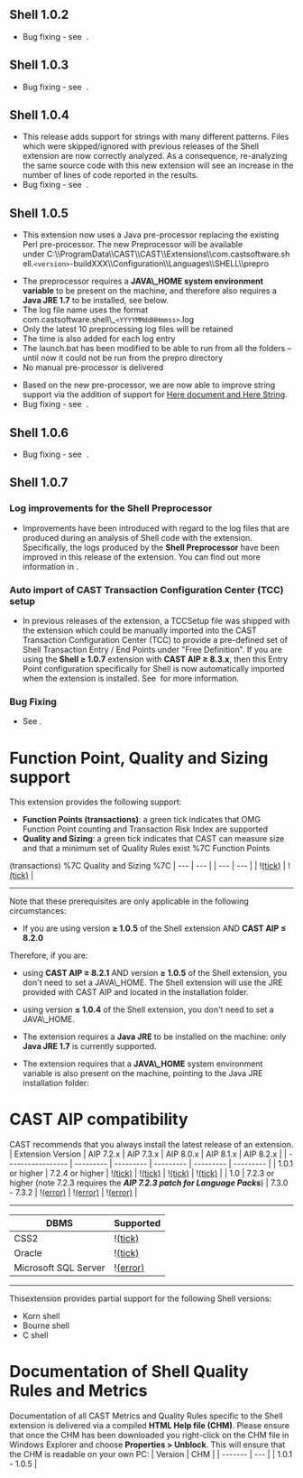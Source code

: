 ## Shell 1.0.2

- Bug fixing - see  .

## Shell 1.0.3

- Bug fixing - see  .

## Shell 1.0.4

- This release adds support for strings with many different patterns. Files which were skipped/ignored with previous releases of the Shell extension are now correctly analyzed. As a consequence, re-analyzing the same source code with this new extension will see an increase in the number of lines of code reported in the results.
- Bug fixing - see  .

## Shell 1.0.5

- This extension now uses a Java pre-processor replacing the existing Perl pre-processor. The new Preprocessor will be available under C:\\\\ProgramData\\\\CAST\\\\CAST\\\\Extensions\\\\com.castsoftware.shell.`<version>`-buildXXX\\\\Configuration\\\\Languages\\\\SHELL\\\\prepro

*   The preprocessor requires a **JAVA\\_HOME system environment variable** to be present on the machine, and therefore also requires a **Java JRE 1.7** to be installed, see below.
*   The log file name uses the format com.castsoftware.shell\\_`<YYYYMMddHHmmss>`.log
*   Only the latest 10 preprocessing log files will be retained
*   The time is also added for each log entry
*   The launch.bat has been modified to be able to run from all the folders – until now it could not be run from the prepro directory
*   No manual pre-processor is delivered
- Based on the new pre-processor, we are now able to improve string support via the addition of support for [Here document and Here String](https://en.wikipedia.org/wiki/Here_document\#Unix_shells).
- Bug fixing - see  .

## Shell 1.0.6

- Bug fixing - see  .

## Shell 1.0.7

### Log improvements for the Shell Preprocessor

- Improvements have been introduced with regard to the log files that are produced during an analysis of Shell code with the extension. Specifically, the logs produced by the **Shell Preprocessor** have been improved in this release of the extension. You can find out more information in .

### Auto import of CAST Transaction Configuration Center (TCC) setup

- In previous releases of the extension, a TCCSetup file was shipped with the extension which could be manually imported into the CAST Transaction Configuration Center (TCC) to provide a pre-defined set of Shell Transaction Entry / End Points under "Free Definition". If you are using the **Shell ≥ 1.0.7** extension with **CAST AIP ≥ 8.3.x**, then this Entry Point configuration specifically for Shell is now automatically imported when the extension is installed. See  for more information.

### Bug Fixing

- See .

# Function Point, Quality and Sizing support

This extension provides the following support:
- **Function Points (transactions)**: a green tick indicates that OMG Function Point counting and Transaction Risk Index are supported
- **Quality and Sizing**: a green tick indicates that CAST can measure size and that a minimum set of Quality Rules exist %7C Function Points

(transactions) %7C Quality and Sizing %7C
| --- | --- |
| --- | --- |
| \![(tick)](https://doc.castsoftware.com/s/en_GB/7701/595a75ab8495b571f620afe86c10e3b32d763479/_/images/icons/emoticons/check.svg "(tick)") | \![(tick)](https://doc.castsoftware.com/s/en_GB/7701/595a75ab8495b571f620afe86c10e3b32d763479/_/images/icons/emoticons/check.svg "(tick)") |

---------------------------------------
Note that these prerequisites are only applicable in the following circumstances:
- If you are using version ****≥** 1.0.5** of the Shell extension AND **CAST AIP ≤ 8.2.0**

Therefore, if you are:
- using **CAST AIP ≥ 8.2.1** AND version ****≥** 1.0.5** of the Shell extension, you don't need to set a JAVA\\_HOME. The Shell extension will use the JRE provided with CAST AIP and located in the installation folder.
- using version ****≤** 1.0.4** of the Shell extension, you don't need to set a JAVA\\_HOME.

- The extension requires a **Java JRE** to be installed on the machine: only **Java JRE 1.7** is currently supported.
- The extension requires that a **JAVA\\_HOME** system environment variable is also present on the machine, pointing to the Java JRE installation folder:

# CAST AIP compatibility

CAST recommends that you always install the latest release of an extension.
| Extension Version | AIP 7.2.x | AIP 7.3.x | AIP 8.0.x | AIP 8.1.x | AIP 8.2.x |
| ----------------- | --------- | --------- | --------- | --------- | --------- |
| 1.0.1 or higher | 7.2.4 or higher | \![(tick)](https://doc.castsoftware.com/s/en_GB/7701/595a75ab8495b571f620afe86c10e3b32d763479/_/images/icons/emoticons/check.svg "(tick)") | \![(tick)](https://doc.castsoftware.com/s/en_GB/7701/595a75ab8495b571f620afe86c10e3b32d763479/_/images/icons/emoticons/check.svg "(tick)") | \![(tick)](https://doc.castsoftware.com/s/en_GB/7701/595a75ab8495b571f620afe86c10e3b32d763479/_/images/icons/emoticons/check.svg "(tick)") | \![(tick)](https://doc.castsoftware.com/s/en_GB/7701/595a75ab8495b571f620afe86c10e3b32d763479/_/images/icons/emoticons/check.svg "(tick)") |
| 1.0 | 7.2.3 or higher (note 7.2.3 requires the **_AIP 7.2.3 patch for Language Packs_**) | 7.3.0 - 7.3.2 | \![(error)](https://doc.castsoftware.com/s/en_GB/7701/595a75ab8495b571f620afe86c10e3b32d763479/_/images/icons/emoticons/error.svg "(error)") | \![(error)](https://doc.castsoftware.com/s/en_GB/7701/595a75ab8495b571f620afe86c10e3b32d763479/_/images/icons/emoticons/error.svg "(error)") | \![(error)](https://doc.castsoftware.com/s/en_GB/7701/595a75ab8495b571f620afe86c10e3b32d763479/_/images/icons/emoticons/error.svg "(error)") |

---
| DBMS | Supported |
| ---- | --------- |
| CSS2 | \![(tick)](https://doc.castsoftware.com/s/en_GB/7701/595a75ab8495b571f620afe86c10e3b32d763479/_/images/icons/emoticons/check.svg "(tick)") |
| Oracle | \![(tick)](https://doc.castsoftware.com/s/en_GB/7701/595a75ab8495b571f620afe86c10e3b32d763479/_/images/icons/emoticons/check.svg "(tick)") |
| Microsoft SQL Server | \![(error)](https://doc.castsoftware.com/s/en_GB/7701/595a75ab8495b571f620afe86c10e3b32d763479/_/images/icons/emoticons/error.svg "(error)") |

---
Thisextension provides partial support for the following Shell versions:
- Korn shell
- Bourne shell
- C shell

# Documentation of Shell Quality Rules and Metrics

Documentation of all CAST Metrics and Quality Rules specific to the Shell extension is delivered via a compiled **HTML Help file (CHM)**. Please ensure that once the CHM has been downloaded you right-click on the CHM file in Windows Explorer and choose **Properties > Unblock**. This will ensure that the CHM is readable on your own PC:
| Version | CHM |
| ------- | --- |
| 1.0.1 - 1.0.5 |

